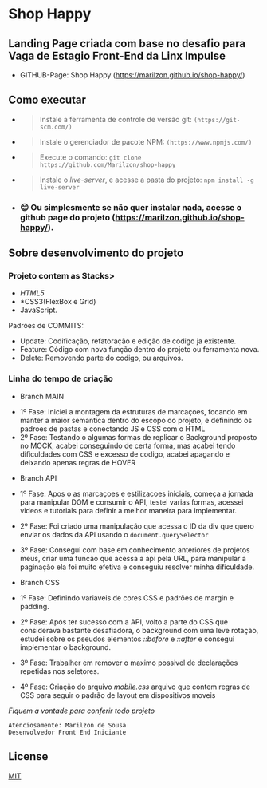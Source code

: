 # Shop Happy

## Landing Page criada com base no desafio para Vaga de Estagio Front-End da Linx Impulse
 - GITHUB-Page: Shop Happy (https://marilzon.github.io/shop-happy/)

## Como executar

- > Instale a ferramenta de controle de versão git:
  ``` (https://git-scm.com/) ```
- > Instale o gerenciador de pacote NPM:
  ``` (https://www.npmjs.com/) ```
- > Execute o comando:
  ```git clone https://github.com/Marilzon/shop-happy```
- > Instale o *live-server*, e acesse a pasta do projeto:
  ``` npm install -g live-server ```

- ### :blush: Ou simplesmente se não quer instalar nada, acesse o github page do projeto (https://marilzon.github.io/shop-happy/).

## Sobre desenvolvimento do projeto

### Projeto contem as Stacks>

 - *HTML5*
 - *CSS3(FlexBox e Grid)
 - JavaScript.

 Padrões de COMMITS:
 - Update: Codificação, refatoração e edição de codigo ja existente.
 - Feature: Código com nova função dentro do projeto ou ferramenta nova.
 - Delete: Removendo parte do codigo, ou arquivos.

 ### Linha do tempo de criação

* Branch MAIN
 - 1º Fase:
  Iniciei a montagem da estruturas de marcaçoes, focando em manter a maior semantica dentro do escopo do projeto, e definindo os padroes de pastas e conectando JS e CSS com o HTML
 - 2º Fase:
  Testando o algumas formas de replicar o Background proposto no MOCK, acabei conseguindo de certa forma, mas acabei tendo dificuldades com CSS e excesso de codigo, acabei apagando e deixando apenas regras de HOVER

* Branch API
 - 1º Fase:
 Apos o as marcaçoes e estilizacoes iniciais, começa a jornada para manipular DOM e consumir o API, testei varias formas, acessei videos e tutorials para definir a melhor maneira para implementar.

- 2º Fase:
Foi criado uma manipulação que acessa o ID da div que quero enviar os dados da APi usando o ```document.querySelector```

- 3º Fase:
Consegui com base em conhecimento anteriores de projetos meus, criar uma funcão que acessa a api pela URL, para manipular a paginação ela foi muito efetiva e conseguiu resolver minha dificuldade.

* Branch CSS
- 1º Fase:
Definindo variaveis de cores CSS e padrões de margin e padding.

- 2º Fase:
Após ter sucesso com a API, volto a parte do CSS que considerava bastante desafiadora, o background com uma leve rotação, estudei sobre os pseudos elementos *::before* e *::after* e consegui implementar o background.
- 3º Fase: Trabalher em remover o maximo possivel de declarações repetidas nos seletores.
- 4º Fase:
Criação do arquivo *mobile.css* arquivo que contem regras de CSS para seguir o padrão de layout em dispositivos moveis

*Fiquem a vontade para conferir todo projeto*

```
Atenciosamente: Marilzon de Sousa
Desenvolvedor Front End Iniciante
```

## License
[MIT](https://choosealicense.com/licenses/mit/)

